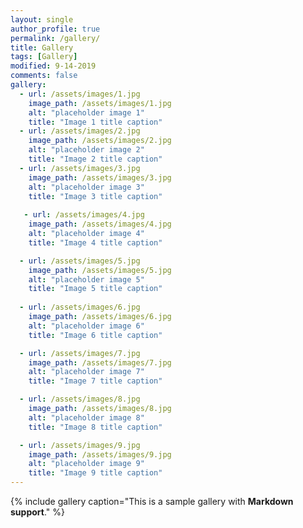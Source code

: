 ```yaml
---
layout: single
author_profile: true
permalink: /gallery/
title: Gallery
tags: [Gallery]
modified: 9-14-2019
comments: false
gallery:
  - url: /assets/images/1.jpg
    image_path: /assets/images/1.jpg
    alt: "placeholder image 1"
    title: "Image 1 title caption"
  - url: /assets/images/2.jpg
    image_path: /assets/images/2.jpg
    alt: "placeholder image 2"
    title: "Image 2 title caption"
  - url: /assets/images/3.jpg
    image_path: /assets/images/3.jpg
    alt: "placeholder image 3"
    title: "Image 3 title caption"  
  
   - url: /assets/images/4.jpg
    image_path: /assets/images/4.jpg
    alt: "placeholder image 4"
    title: "Image 4 title caption" 

  - url: /assets/images/5.jpg
    image_path: /assets/images/5.jpg
    alt: "placeholder image 5"
    title: "Image 5 title caption"
    
  - url: /assets/images/6.jpg
    image_path: /assets/images/6.jpg
    alt: "placeholder image 6"
    title: "Image 6 title caption"

  - url: /assets/images/7.jpg
    image_path: /assets/images/7.jpg
    alt: "placeholder image 7"
    title: "Image 7 title caption"

  - url: /assets/images/8.jpg
    image_path: /assets/images/8.jpg
    alt: "placeholder image 8"
    title: "Image 8 title caption"

  - url: /assets/images/9.jpg
    image_path: /assets/images/9.jpg
    alt: "placeholder image 9"
    title: "Image 9 title caption"
---
```


{% include gallery caption="This is a sample gallery with **Markdown support**." %}

